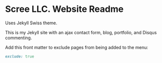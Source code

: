 # Scree LLC. Website Readme

Uses Jekyll Swiss theme.

This is my Jekyll site with an ajax contact form, blog, portfolio, and Disqus commenting.

Add this front matter to exclude pages from being added to the menu:

```ruby
exclude: true